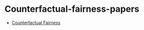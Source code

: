 # Counterfactual-fairness-papers

* [Counterfactual Fairness](https://papers.nips.cc/paper/6995-counterfactual-fairness)
